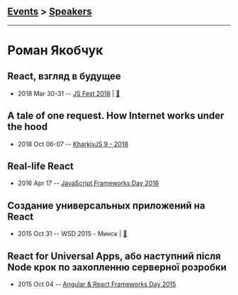 ## [Events](../README.md) > [Speakers](../speakers.md)
---

# Роман Якобчук

## React, взгляд в будущее
- 2018 Mar 30-31 -- [JS Fest 2018](https://www.youtube.com/watch?v=gKmfTKQpWSM)  | [:notebook:](https://www.slideshare.net/JSFestUA/js-fest-react)  
## A tale of one request. How Internet works under the hood
- 2018 Oct 06-07 -- [KharkivJS 9 - 2018](https://www.youtube.com/watch?v=uXXdYCd93F8)    
## Real-life React
- 2016 Apr 17 -- [JavaScript Frameworks Day 2016](https://frameworksdays.com/event/js-frameworks-day-2016/review/real-life-react)    
## Создание универсальных приложений на React
- 2015 Oct 31 -- WSD 2015 - Минск  | [:notebook:](http://slides.com/romaniakobchuk/deck-9-10-11-13)  
## React for Universal Apps, або наступний після Node крок по захопленню серверної розробки
- 2015 Oct 04 -- [Angular &amp; React Frameworks Day 2015](https://frameworksdays.com/event/angular-react-fwday-2015/review/react-for-universal-apps)    
